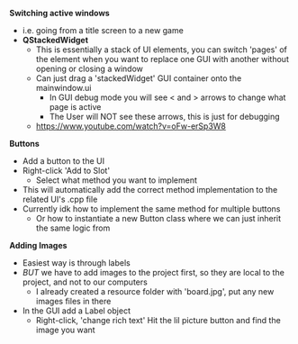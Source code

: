 **Switching active windows**
- i.e. going from a title screen to a new game
- **QStackedWidget**
  - This is essentially a stack of UI elements, you can switch 'pages' of the element when you want to replace one GUI with another without opening or closing a window
  - Can just drag a 'stackedWidget' GUI container onto the mainwindow.ui
    - In GUI debug mode you will see < and > arrows to change what page is active
    - The User will NOT see these arrows, this is just for debugging
  - https://www.youtube.com/watch?v=oFw-erSp3W8
  
 **Buttons**
- Add a button to the UI
- Right-click 'Add to Slot'
  - Select what method you want to implement
- This will automatically add the correct method implementation to the related UI's .cpp file
- Currently idk how to implement the same method for multiple buttons
  - Or how to instantiate a new Button class where we can just inherit the same logic from
  
**Adding Images**
- Easiest way is through labels
- *BUT* we have to add images to the project first, so they are local to the project, and not to our computers
  - I already created a resource folder with 'board.jpg', put any new images files in there
- In the GUI add a Label object
  - Right-click, 'change rich text' Hit the lil picture button and find the image you want
